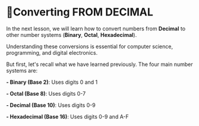 # 🔄Converting FROM DECIMAL

In the next lesson, we will learn how to convert numbers from **Decimal** to other number systems (**Binary**, **Octal**, **Hexadecimal**).

Understanding these conversions is essential for computer science, programming, and digital electronics.

But first, let's recall what we have learned previously. The four main number systems are:

**- Binary (Base 2)**: Uses digits 0 and 1

**- Octal (Base 8)**: Uses digits 0-7

**- Decimal (Base 10)**: Uses digits 0-9

**- Hexadecimal (Base 16)**: Uses digits 0-9 and A-F